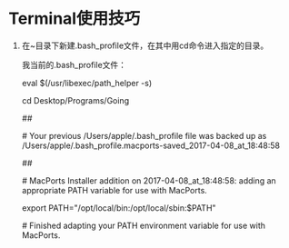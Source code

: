 # Terminal使用技巧

1. 在~目录下新建.bash_profile文件，在其中用cd命令进入指定的目录。

   我当前的.bash_profile文件：

   eval $(/usr/libexec/path_helper -s)

   cd Desktop/Programs/Going

   \##

   \# Your previous /Users/apple/.bash_profile file was backed up as /Users/apple/.bash_profile.macports-saved_2017-04-08_at_18:48:58

   \##

   \# MacPorts Installer addition on 2017-04-08_at_18:48:58: adding an appropriate PATH variable for use with MacPorts.

   export PATH="/opt/local/bin:/opt/local/sbin:$PATH"

   \# Finished adapting your PATH environment variable for use with MacPorts.

   ​